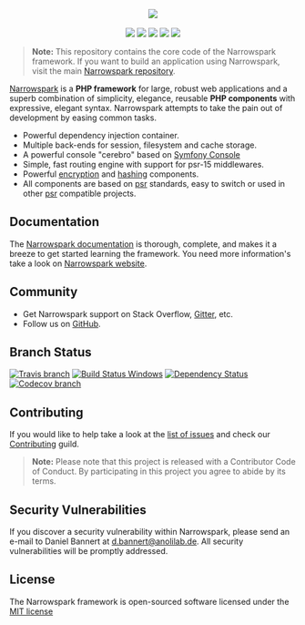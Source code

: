 <p align="center">
    <a href="https://narrowspark.com" target="_blank">
        <img src="http://narrowspark.com/narrowspark-with-name.svg">
    </a>
    <br>
    <br>
    <a href="https://github.com/narrowspark/framework/releases"><img src="https://img.shields.io/packagist/v/narrowspark/framework.svg?style=flat-square"></a>
    <a href="https://php.net/"><img src="https://img.shields.io/badge/php-%5E7.1.0-8892BF.svg?style=flat-square"></a>
    <a href="https://codecov.io/gh/narrowspark/framework"><img src="https://img.shields.io/codecov/c/github/narrowspark/framework/master.svg?style=flat-square"></a>
    <a href="https://gitter.im/narrowspark/framework"><img src="https://img.shields.io/gitter/room/nwjs/nw.js.svg?style=flat-square"></a>
    <a href="http://opensource.org/licenses/MIT"><img src="https://img.shields.io/badge/license-MIT-brightgreen.svg?style=flat-square"></a>
</p>

> **Note:** This repository contains the core code of the Narrowspark framework. If you want to build an application using Narrowspark, visit the main [Narrowspark repository][2].

[Narrowspark][1] is a **PHP framework** for large, robust web applications and a superb combination of simplicity, elegance, reusable **PHP components** with expressive, elegant syntax. Narrowspark attempts to take the pain out of development by easing common tasks.

* Powerful dependency injection container.
* Multiple back-ends for session, filesystem and cache storage.
* A powerful console "cerebro" based on [Symfony Console][5]
* Simple, fast routing engine with support for psr-15 middlewares.
* Powerful [encryption][7] and [hashing][8] components.
* All components are based on [psr][9] standards, easy to switch or used in other [psr][9] compatible projects.

Documentation
-------------

The [Narrowspark documentation][6] is thorough, complete, and makes it a breeze to get started learning the framework.
You need more information's take a look on [Narrowspark website][1].

Community
------------

* Get Narrowspark support on Stack Overflow, [Gitter][3], etc.
* Follow us on [GitHub][4].

Branch Status
------------
[![Travis branch](https://img.shields.io/travis/narrowspark/framework/master.svg?style=flat-square)](https://travis-ci.org/narrowspark/framework)
[![Build Status Windows](https://ci.appveyor.com/api/projects/status/3b6tj7k31f4d4l9q/branch/master)](https://ci.appveyor.com/project/prisis/framework/branch/master)
[![Dependency Status](https://www.versioneye.com/user/projects/58c7f7087a795400457c51ee/badge.svg?style=flat-square)](https://www.versioneye.com/user/projects/58c7f7087a795400457c51ee)
[![Codecov branch](https://img.shields.io/codecov/c/github/narrowspark/framework/master.svg?style=flat-square)](https://codecov.io/gh/narrowspark/framework/branch/master)

Contributing
------------

If you would like to help take a look at the [list of issues](http://github.com/narrowspark/framework/issues) and check our [Contributing](CONTRIBUTING.md) guild.

> **Note:** Please note that this project is released with a Contributor Code of Conduct. By participating in this project you agree to abide by its terms.

Security Vulnerabilities
---------------

If you discover a security vulnerability within Narrowspark, please send an e-mail to Daniel Bannert at d.bannert@anolilab.de. All security vulnerabilities will be promptly addressed.

License
---------------

The Narrowspark framework is open-sourced software licensed under the [MIT license](http://opensource.org/licenses/MIT)

[1]: https://narrowspark.com
[2]: https://github.com/narrowspark/narrowspark
[3]: https://gitter.im/narrowspark/framework?utm_source=badge&utm_medium=badge&utm_campaign=pr-badge
[4]: https://github.com/narrowspark
[5]: https://symfony.com/doc/current/components/console.html
[6]: https://narrowspark.com/docs
[7]: https://github.com/defuse/php-encryption
[8]: https://github.com/paragonie/password_lock
[9]: http://www.php-fig.org/psr/
